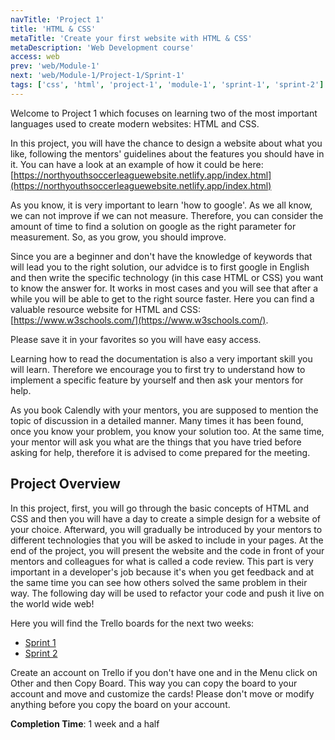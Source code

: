 ```yaml
---
navTitle: 'Project 1'
title: 'HTML & CSS'
metaTitle: 'Create your first website with HTML & CSS'
metaDescription: 'Web Development course'
access: web
prev: 'web/Module-1'
next: 'web/Module-1/Project-1/Sprint-1'
tags: ['css', 'html', 'project-1', 'module-1', 'sprint-1', 'sprint-2']
---
```


Welcome to Project 1 which focuses on learning two of the most important languages used to create modern websites: HTML and CSS.

In this project, you will have the chance to design a website about what you like, following the mentors' guidelines about the features you should have in it.
You can have a look at an example of how it could be here: [https://northyouthsoccerleaguewebsite.netlify.app/index.html](https://northyouthsoccerleaguewebsite.netlify.app/index.html)

As you know, it is very important to learn 'how to google'. As we all know, we can not improve if we can not measure. Therefore, you can consider the amount of time to find a solution on google as the right parameter for measurement. So, as you grow, you should improve.

Since you are a beginner and don't have the knowledge of keywords that will lead you to the right solution, our advidce is to first google in English and then write the specific technology (in this case HTML or CSS) you want to know the answer for. It works in most cases and you will see that after a while you will be able to get to the right source faster.
Here you can find a valuable resource website for HTML and CSS: [https://www.w3schools.com/](https://www.w3schools.com/).

Please save it in your favorites so you will have easy access.

Learning how to read the documentation is also a very important skill you will learn. Therefore we encourage you to first try to understand how to implement a specific feature by yourself and then ask your mentors for help.

As you book Calendly with your mentors, you are supposed to mention the topic of discussion in a detailed manner. Many times it has been found, once you know your problem, you know your solution too. At the same time, your mentor will ask you what are the things that you have tried before asking for help, therefore it is advised to come prepared for the meeting.

## Project Overview

In this project, first, you will go through the basic concepts of HTML and CSS and then you will have a day to create a simple design for a website of your choice. Afterward, you will gradually be introduced by your mentors to different technologies that you will be asked to include in your pages. At the end of the project, you will present the website and the code in front of your mentors and colleagues for what is called a code review. This part is very important in a developer's job because it's when you get feedback and at the same time you can see how others solved the same problem in their way. The following day will be used to refactor your code and push it live on the world wide web!

Here you will find the Trello boards for the next two weeks:

- [Sprint 1](https://trello.com/b/J4WshvYg/project-1-sprint-1)
- [Sprint 2](https://trello.com/b/zuCsB5WY/project-1-sprint-2)

Create an account on Trello if you don't have one and in the Menu click on Other and then Copy Board. This way you can copy the board to your account and move and customize the cards! Please don't move or modify anything before you copy the board on your account.

**Completion Time**: 1 week and a half
